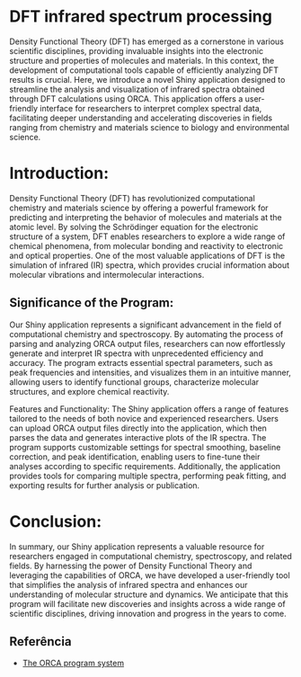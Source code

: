 
# DFT infrared spectrum processing

Density Functional Theory (DFT) has emerged as a cornerstone in various scientific disciplines, providing invaluable insights into the electronic structure and properties of molecules and materials. In this context, the development of computational tools capable of efficiently analyzing DFT results is crucial. Here, we introduce a novel Shiny application designed to streamline the analysis and visualization of infrared spectra obtained through DFT calculations using ORCA. This application offers a user-friendly interface for researchers to interpret complex spectral data, facilitating deeper understanding and accelerating discoveries in fields ranging from chemistry and materials science to biology and environmental science.

# Introduction:
Density Functional Theory (DFT) has revolutionized computational chemistry and materials science by offering a powerful framework for predicting and interpreting the behavior of molecules and materials at the atomic level. By solving the Schrödinger equation for the electronic structure of a system, DFT enables researchers to explore a wide range of chemical phenomena, from molecular bonding and reactivity to electronic and optical properties. One of the most valuable applications of DFT is the simulation of infrared (IR) spectra, which provides crucial information about molecular vibrations and intermolecular interactions.

## Significance of the Program:
Our Shiny application represents a significant advancement in the field of computational chemistry and spectroscopy. By automating the process of parsing and analyzing ORCA output files, researchers can now effortlessly generate and interpret IR spectra with unprecedented efficiency and accuracy. The program extracts essential spectral parameters, such as peak frequencies and intensities, and visualizes them in an intuitive manner, allowing users to identify functional groups, characterize molecular structures, and explore chemical reactivity.

Features and Functionality:
The Shiny application offers a range of features tailored to the needs of both novice and experienced researchers. Users can upload ORCA output files directly into the application, which then parses the data and generates interactive plots of the IR spectra. The program supports customizable settings for spectral smoothing, baseline correction, and peak identification, enabling users to fine-tune their analyses according to specific requirements. Additionally, the application provides tools for comparing multiple spectra, performing peak fitting, and exporting results for further analysis or publication.

# Conclusion:
In summary, our Shiny application represents a valuable resource for researchers engaged in computational chemistry, spectroscopy, and related fields. By harnessing the power of Density Functional Theory and leveraging the capabilities of ORCA, we have developed a user-friendly tool that simplifies the analysis of infrared spectra and enhances our understanding of molecular structure and dynamics. We anticipate that this program will facilitate new discoveries and insights across a wide range of scientific disciplines, driving innovation and progress in the years to come.


## Referência

 - [The ORCA program system](https://doi.org/10.1002/wcms.1606)
 
